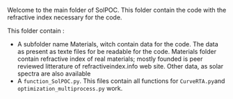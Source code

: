 Welcome to the main folder of SolPOC. This folder contain the code with the refractive index necessary for the code. 


This folder contain :

- A subfolder name Materials, witch contain data for the code. The data as present as texte files for be readable for the code. Materials folder contain refractive index of real materials; mostly founded is peer reviewed litterature of refractiveindex.info web site. Other data, as solar spectra are also available
- A `function_SolPOC.py`. This files contain all functions for `CurveRTA.py`and `optimization_multiprocess.py` work. 
